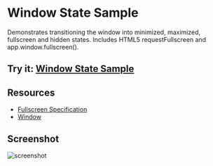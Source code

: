# Window State Sample

Demonstrates transitioning the window into minimized, maximized, fullscreen
and hidden states. Includes HTML5 requestFullscreen and app.window.fullscreen().

## Try it: [Window State Sample](https://chrome.google.com/webstore/detail/window-state-sample/hcbhfbnaaancmblfhdknlnojpafjohbi)

## Resources

* [Fullscreen Specification](http://dvcs.w3.org/hg/fullscreen/raw-file/tip/Overview.html)
* [Window](http://developer.chrome.com/trunk/apps/app.window.html)
     
## Screenshot
![screenshot](https://raw.github.com/GoogleChrome/chrome-app-samples/master/window-state/assets/screenshot_1280_800.png)

